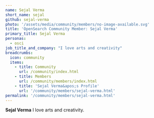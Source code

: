 ```yaml
---
name: Sejal Verma
short_name: sejal
github: sejal-verma
photo: '/assets/media/community/members/no-image-available.svg'
title: 'OpenSearch Community Member: Sejal Verma'
primary_title: Sejal Verma
personas:
  - osci
job_title_and_company: "I love arts and creativity"
breadcrumbs:
  icon: community
  items:
    - title: Community
      url: /community/index.html
    - title: Members
      url: /community/members/index.html
    - title: 'Sejal Verma&apos;s Profile'
      url: '/community/members/sejal-verma.html'
permalink: '/community/members/sejal-verma.html'
---
```


**Sejal Verma** I love arts and creativity. 

